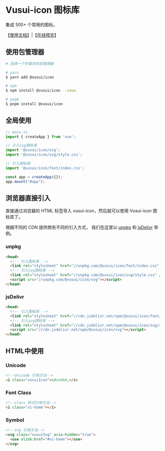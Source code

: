 # Vusui-icon 图标库

集成 500+ 个常用的图标。

【[使用文档](https://www.vusui.com/icon)】|【[在线预览](https://www.vusui.com/icon/guide/demo.html)】

## 使用包管理器

```sh
# 选择一个你喜欢的包管理器

# yarn
$ yarn add @vusui/icon

# npm
$ npm install @vusui/icon --save

# pnpm
$ pnpm install @vusui/icon
```

## 全局使用
```ts
// main.ts
import { createApp } from 'vue';

// 引入svg图标库
import '@vusui/icon/svg';
import '@vusui/icon/svg/style.css';

// 引入图标库
import '@vusui/icon/font/index.css';

const app = createApp({});
app.mount("#app");
```

## 浏览器直接引入

直接通过浏览器的 HTML 标签导入 vusui-icon，然后就可以使用 Vusui-icon 图标库了。

根据不同的 CDN 提供商有不同的引入方式， 我们在这里以 [unpkg](https://unpkg.com/) 和 [jsDelivr](https://www.jsdelivr.com/) 举例。

### unpkg

```html
<head>
  <!-- 引入图标库 -->
  <link rel="stylesheet" href="//unpkg.com/@vusui/icon/font/index.css" />
  <!-- 引入svg图标库 -->
  <link rel="stylesheet" href="//unpkg.com/@vusui/icon/svg/style.css" />
  <script src="//unpkg.com/@vusui/icon/svg"></script>
</head>
```

### jsDelivr

```html
<head>
  <!-- 引入图标库 -->
  <link rel="stylesheet" href="//cdn.jsdelivr.net/npm/@vusui/icon/font/index.css" />
  <!-- 引入svg图标库 -->
  <link rel="stylesheet" href="//cdn.jsdelivr.net/npm/@vusui/icon/svg/style.css" />
  <script src="//cdn.jsdelivr.net/npm/@vusui/icon/svg"></script>
</head>
```

## HTML中使用

### Unicode

```html
<!--Unicode 引用方法-->
<i class="vusuiIcon">&#xedbd;</i>
```

### Font Class

```html
<!--class 样式引用方法-->
<i class="vi-home"></i>
```

### Symbol

```html
<!--svg 引用方法-->
<svg class="vusuiSvg" aria-hidden="true">
  <use xlink:href="#vi-home"></use>
</svg>
```

